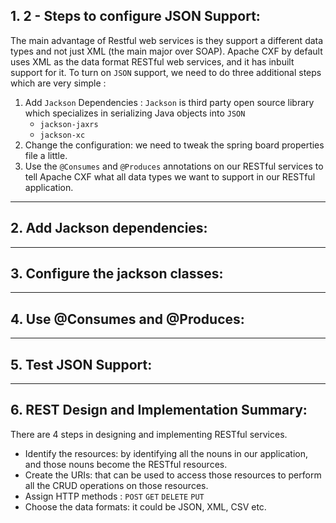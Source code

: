 ## 1. 2 - Steps to configure JSON Support:


The main advantage of Restful web services is they support a different data types and not just XML (the main major over SOAP).
Apache CXF by default uses XML as the data format RESTful web services, and it has inbuilt support for it.
To turn on `JSON` support, we need to do three additional steps which are very simple :
1. Add `Jackson` Dependencies : `Jackson` is third party open source library which specializes in serializing Java objects into `JSON`
    * `jackson-jaxrs`
    * `jackson-xc`    
2. Change the configuration: we need to tweak the spring board properties file a little.
3. Use the `@Consumes` and `@Produces` annotations on our RESTful services to tell Apache CXF what all data types we want to support in our 
RESTful application.

***

## 2. Add Jackson dependencies:



***

## 3. Configure the jackson classes:

***

## 4. Use @Consumes and @Produces:

***

## 5. Test JSON Support:

***

## 6. REST Design and Implementation Summary:

There are 4 steps in designing and implementing RESTful services.
 * Identify the resources: by identifying all the nouns in our application, and those nouns become the RESTful resources.
 * Create the URIs: that can be used to access those resources to perform all the CRUD operations on those resources.
 * Assign HTTP methods : `POST` `GET` `DELETE` `PUT`
 * Choose the data formats: it could be JSON, XML, CSV etc.
 

